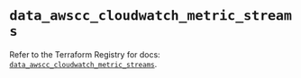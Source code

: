 # `data_awscc_cloudwatch_metric_streams`

Refer to the Terraform Registry for docs: [`data_awscc_cloudwatch_metric_streams`](https://registry.terraform.io/providers/hashicorp/awscc/0.70.0/docs/data-sources/cloudwatch_metric_streams).
